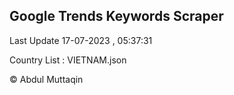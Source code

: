 

## Google Trends Keywords Scraper 
 
Last Update 17-07-2023 , 05:37:31

Country List :
VIETNAM.json



© Abdul Muttaqin 

